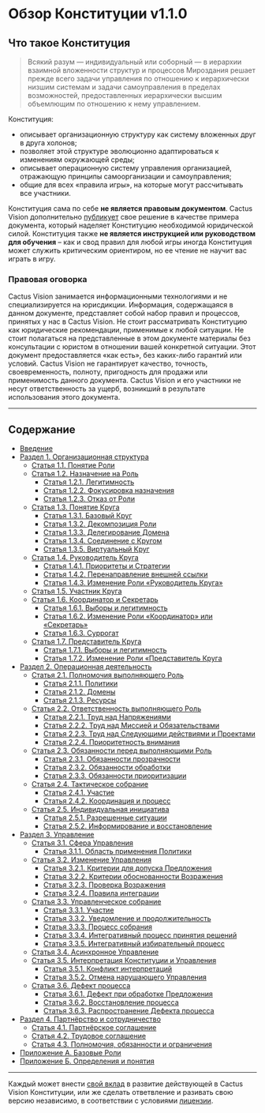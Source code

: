 # Обзор Конституции v1.1.0

## Что такое Конституция

> Всякий разум — индивидуальный или соборный — в иерархии взаимной вложенности структур и процессов Мироздания решает прежде всего задачи управления по отношению к иерархически низшим системам и задачи самоуправления в пределах возможностей, предоставленных иерархически высшим объемлющим по отношению к нему управлением.

Конституция:
- описывает организационную структуру как систему вложенных друг в друга холонов; 
- позволяет этой структуре эволюционно адаптироваться к изменениям окружающей среды; 
- описывает операционную систему управления организацией, отражающую принципы самоорганизации и самоуправления;
- общие для всех «правила игры», на которые могут рассчитывать все участники.

Конституция сама по себе **не является правовым документом**. Cactus Vision дополнительно [публикует](adoption_decision.md) свое решение в качестве примера документа, который наделяет Конституцию необходимой юридической силой. Конституция также **не является инструкцией или руководством для обучения** – как и свод правил для любой игры иногда Конституция может служить критическим ориентиром, но ее чтение не научит вас играть в игру.


### Правовая оговорка

Cactus Vision занимается информационными технологиями и не специализируется на юрисдикции. Информация, содержащаяся в данном документе, представляет собой набор правил и процессов, принятых у нас в Cactus Vision. Не стоит рассматривать Конституцию как юридические рекомендации, применимые к любой ситуации. Не стоит полагаться на представленные в этом документе материалы без консультации с юристом в отношении вашей конкретной ситуации. Этот документ предоставляется «как есть», без каких-либо гарантий или условий. Cactus Vision не гарантирует качество, точность, своевременность, полноту, пригодность для продажи или применимость данного документа. Cactus Vision и его участники не несут ответственность за ущерб, возникший в результате использования этого документа.

---

## Содержание

- [Введение](#введение)
- [Раздел 1. Организационная структура](constitution.md#раздел-1-организационная-структура)
    - [Статья 1.1. Понятие Роли](constitution.md#статья-11-понятие-роли)
    - [Статья 1.2. Назначение на Роль](constitution.md#статья-12-назначение-на-роль)
        - [Статья 1.2.1. Легитимность](constitution.md#статья-121-легитимность)
        - [Статья 1.2.2. Фокусировка назначения](constitution.md#статья-122-фокусировка-назначения)
        - [Статья 1.2.3. Отказ от Роли](constitution.md#статья-123-отказ-от-роли)
    - [Статья 1.3. Понятие Круга](constitution.md#статья-13-понятие-круга)
        - [Статья 1.3.1. Базовый Круг](constitution.md#статья-131-базовый-круг)
        - [Статья 1.3.2. Декомпозиция Роли](constitution.md#статья-132-декомпозиция-роли)
        - [Статья 1.3.3. Делегирование Домена](constitution.md#статья-133-делегирование-домена)
        - [Статья 1.3.4. Соединение с Кругом](constitution.md#статья-134-соединение-с-кругом)
        - [Статья 1.3.5. Виртуальный Круг](constitution.md#статья-135-виртуальный-круг)
    - [Статья 1.4. Руководитель Круга](constitution.md#статья-14-руководитель-круга)
        - [Статья 1.4.1. Приоритеты и Стратегии](constitution.md#статья-141-приоритеты-и-стратегии)
        - [Статья 1.4.2. Перенаправление внешней ссылки](constitution.md#статья-142-перенаправление-внешней-ссылки)
        - [Статья 1.4.3. Изменение Роли «Руководитель Круга»](constitution.md#статья-143-изменение-роли-«руководитель-круга»)
    - [Статья 1.5. Участник Круга](constitution.md#статья-15-участник-круга)
    - [Статья 1.6. Координатор и Секретарь](constitution.md#статья-16-координатор-и-секретарь)
        - [Статья 1.6.1. Выборы и легитимность](constitution.md#статья-161-выборы-и-легитимность)
        - [Статья 1.6.2. Изменение Роли «Координатор» или «Секретарь»](constitution.md#статья-162-изменение-роли-«координатор»-или-«секретарь»)
        - [Статья 1.6.3. Суррогат](constitution.md#статья-163-суррогат)
    - [Статья 1.7. Представитель Круга](constitution.md#статья-17-представитель-круга)
        - [Статья 1.7.1. Выборы и легитимность](constitution.md#статья-171-выборы-и-легитимность)
        - [Статья 1.7.2. Изменение Роли «Представитель Круга](constitution.md#статья-172-изменение-роли-«представитель-круга)
- [Раздел 2. Операционная деятельность](constitution.md#раздел-2-операционная-деятельность)
    - [Статья 2.1. Полномочия выполняющего Роль](constitution.md#статья-21-полномочия-выполняющего-роль)
        - [Статья 2.1.1. Политики](constitution.md#статья-211-политики)
        - [Статья 2.1.2. Домены](constitution.md#статья-212-домены)
        - [Статья 2.1.3. Ресурсы](constitution.md#статья-213-ресурсы)
    - [Статья 2.2. Ответственность выполняющего Роль](constitution.md#статья-22-ответственность-выполняющего-роль)
        - [Статья 2.2.1. Труд над Напряжениями](constitution.md#статья-221-труд-над-напряжениями)
        - [Статья 2.2.2. Труд над Миссией и Обязательствами](constitution.md#статья-222-труд-над-миссией-и-обязательствами)
        - [Статья 2.2.3. Труд над Следующими действиями и Проектами](constitution.md#статья-223-труд-над-следующими-действиями-и-проектами)
        - [Статья 2.2.4. Приоритетность внимания](constitution.md#статья-224-приоритетность-внимания)
    - [Статья 2.3. Обязанности перед выполняющими Роль](constitution.md#статья-23-обязанности-перед-выполняющими-роль)
        - [Статья 2.3.1. Обязанности прозрачности](constitution.md#статья-231-обязанности-прозрачности)
        - [Статья 2.3.2. Обязанности обработки](constitution.md#статья-232-обязанности-обработки)
        - [Статья 2.3.3. Обязанности приоритизации](constitution.md#статья-233-обязанности-приоритизации)
    - [Статья 2.4. Тактическое собрание](constitution.md#статья-24-тактическое-собрание)
        - [Статья 2.4.1. Участие](constitution.md#статья-241-участие)
        - [Статья 2.4.2. Координация и процесс](constitution.md#статья-242-координация-и-процесс)
    - [Статья 2.5. Индивидуальная инициатива](constitution.md#статья-25-индивидуальная-инициатива)
        - [Статья 2.5.1. Разрешенные ситуации](constitution.md#статья-251-разрешенные-ситуации)
        - [Статья 2.5.2. Информирование и восстановление](constitution.md#статья-252-информирование-и-восстановление)
- [Раздел 3. Управление](constitution.md#раздел-3-управление)
    - [Статья 3.1. Сфера Управления](constitution.md#статья-31-сфера-управления)
        - [Статья 3.1.1. Область применения Политики](constitution.md#статья-311-область-применения-политики)
    - [Статья 3.2. Изменение Управления](constitution.md#статья-32-изменение-управления)
        - [Статья 3.2.1. Критерии для допуска Предложения](constitution.md#статья-321-критерии-для-допуска-предложения)
        - [Статья 3.2.2. Критерии обоснованности Возражения](constitution.md#статья-322-критерии-обоснованности-возражения)
        - [Статья 3.2.3. Проверка Возражения](constitution.md#статья-323-проверка-возражения)
        - [Статья 3.2.4. Правила интеграции](constitution.md#статья-324-правила-интеграции)
    - [Статья 3.3. Управленческое собрание](constitution.md#статья-33-управленческое-собрание)
        - [Статья 3.3.1. Участие](constitution.md#статья-331-участие)
        - [Статья 3.3.2. Уведомление и продолжительность](constitution.md#статья-332-уведомление-и-продолжительность)
        - [Статья 3.3.3. Процесс собрания](constitution.md#статья-333-процесс-собрания)
        - [Статья 3.3.4. Интегративный процесс принятия решений](constitution.md#статья-334-интегративный-процесс-принятия-решений)
        - [Статья 3.3.5. Интегративный избирательный процесс](constitution.md#статья-335-интегративный-избирательный-процесс)
    - [Статья 3.4. Асинхронное Управление](constitution.md#статья-34-асинхронное-управление)
    - [Статья 3.5. Интерпретация Конституции и Управления](constitution.md#статья-35-интерпретация-конституции-и-управления)
        - [Статья 3.5.1. Конфликт интерпретаций](constitution.md#статья-351-конфликт-интерпретаций)
        - [Статья 3.5.2. Отмена нарушающего Управления](constitution.md#статья-352-отмена-нарушающего-управления)
    - [Статья 3.6. Дефект процесса](constitution.md#статья-36-дефект-процесса)
        - [Статья 3.6.1. Дефект при обработке Предложения](constitution.md#статья-361-дефект-при-обработке-предложения)
        - [Статья 3.6.2. Восстановление процесса](constitution.md#статья-362-восстановление-процесса)
        - [Статья 3.6.3. Распространение Дефекта процесса](constitution.md#статья-363-распространение-дефекта-процесса)
- [Раздел 4. Партнёрство и сотрудничество](constitution.md#раздел-4-партнёрство-и-сотрудничество)
    - [Статья 4.1. Партнёрское соглашение](constitution.md#статья-41-партнёрское-соглашение)
    - [Статья 4.2. Трудовое соглашение](constitution.md#статья-42-трудовое-соглашение)
    - [Статья 4.3. Полномочия, обязанности и ограничения](constitution.md#статья-43-полномочия-обязанности-и-ограничения)
-   [Приложение А. Базовые Роли](appendix_a.md)
-   [Приложение Б. Определения и понятия](appendix_b.md)
---

Каждый может внести [свой вклад](CONTRIBUTING.md) в развитие действующей в Cactus Vision Конституции, или же сделать ответвление и разивать свою версию независимо, в соответствии с условиями [лицензии](LICENSE.md).

